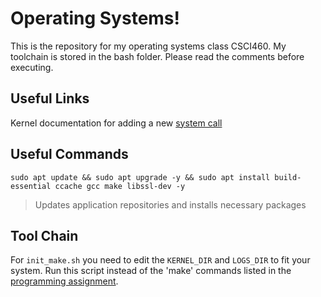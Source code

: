 # Operating Systems! 

This is the repository for my operating systems class CSCI460. My toolchain is
stored in the bash folder. Please read the comments before executing.

## Useful Links
Kernel documentation for adding a new [system call](https://www.kernel.org/doc/html/latest/process/adding-syscalls.html)

## Useful Commands
`sudo apt update && sudo apt upgrade -y && sudo apt install build-essential ccache gcc make libssl-dev -y` 
> Updates application repositories and installs necessary packages

## Tool Chain
For `init_make.sh` you need to edit the `KERNEL_DIR` and `LOGS_DIR` to fit your
system. Run this script instead of the 'make' commands listed in the
[programming assignment](https://canvas.umt.edu/courses/18301/assignments/228633).
